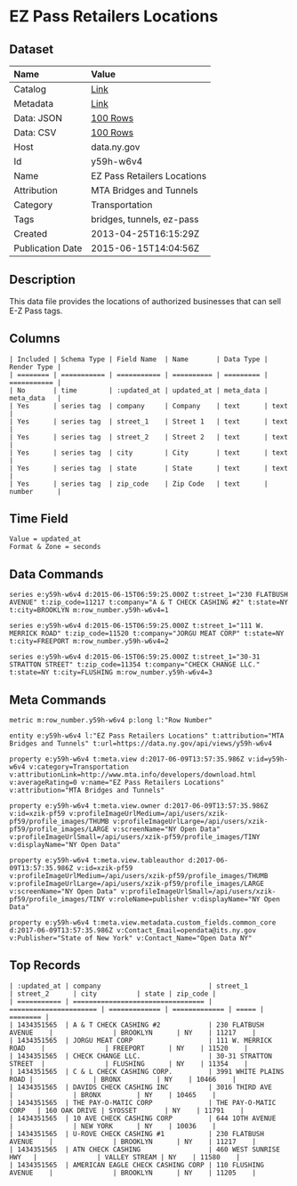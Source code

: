 # EZ Pass Retailers Locations

## Dataset

| Name | Value |
| :--- | :---- |
| Catalog | [Link](https://catalog.data.gov/dataset/ez-pass-retailers-locations) |
| Metadata | [Link](https://data.ny.gov/api/views/y59h-w6v4) |
| Data: JSON | [100 Rows](https://data.ny.gov/api/views/y59h-w6v4/rows.json?max_rows=100) |
| Data: CSV | [100 Rows](https://data.ny.gov/api/views/y59h-w6v4/rows.csv?max_rows=100) |
| Host | data.ny.gov |
| Id | y59h-w6v4 |
| Name | EZ Pass Retailers Locations |
| Attribution | MTA Bridges and Tunnels |
| Category | Transportation |
| Tags | bridges, tunnels, ez-pass |
| Created | 2013-04-25T16:15:29Z |
| Publication Date | 2015-06-15T14:04:56Z |

## Description

This data file provides the locations of authorized businesses that can sell E-Z Pass tags.

## Columns

```ls
| Included | Schema Type | Field Name  | Name       | Data Type | Render Type |
| ======== | =========== | =========== | ========== | ========= | =========== |
| No       | time        | :updated_at | updated_at | meta_data | meta_data   |
| Yes      | series tag  | company     | Company    | text      | text        |
| Yes      | series tag  | street_1    | Street 1   | text      | text        |
| Yes      | series tag  | street_2    | Street 2   | text      | text        |
| Yes      | series tag  | city        | City       | text      | text        |
| Yes      | series tag  | state       | State      | text      | text        |
| Yes      | series tag  | zip_code    | Zip Code   | text      | number      |
```

## Time Field

```ls
Value = updated_at
Format & Zone = seconds
```

## Data Commands

```ls
series e:y59h-w6v4 d:2015-06-15T06:59:25.000Z t:street_1="230 FLATBUSH AVENUE" t:zip_code=11217 t:company="A & T CHECK CASHING #2" t:state=NY t:city=BROOKLYN m:row_number.y59h-w6v4=1

series e:y59h-w6v4 d:2015-06-15T06:59:25.000Z t:street_1="111 W. MERRICK ROAD" t:zip_code=11520 t:company="JORGU MEAT CORP" t:state=NY t:city=FREEPORT m:row_number.y59h-w6v4=2

series e:y59h-w6v4 d:2015-06-15T06:59:25.000Z t:street_1="30-31 STRATTON STREET" t:zip_code=11354 t:company="CHECK CHANGE LLC." t:state=NY t:city=FLUSHING m:row_number.y59h-w6v4=3
```

## Meta Commands

```ls
metric m:row_number.y59h-w6v4 p:long l:"Row Number"

entity e:y59h-w6v4 l:"EZ Pass Retailers Locations" t:attribution="MTA Bridges and Tunnels" t:url=https://data.ny.gov/api/views/y59h-w6v4

property e:y59h-w6v4 t:meta.view d:2017-06-09T13:57:35.986Z v:id=y59h-w6v4 v:category=Transportation v:attributionLink=http://www.mta.info/developers/download.html v:averageRating=0 v:name="EZ Pass Retailers Locations" v:attribution="MTA Bridges and Tunnels"

property e:y59h-w6v4 t:meta.view.owner d:2017-06-09T13:57:35.986Z v:id=xzik-pf59 v:profileImageUrlMedium=/api/users/xzik-pf59/profile_images/THUMB v:profileImageUrlLarge=/api/users/xzik-pf59/profile_images/LARGE v:screenName="NY Open Data" v:profileImageUrlSmall=/api/users/xzik-pf59/profile_images/TINY v:displayName="NY Open Data"

property e:y59h-w6v4 t:meta.view.tableauthor d:2017-06-09T13:57:35.986Z v:id=xzik-pf59 v:profileImageUrlMedium=/api/users/xzik-pf59/profile_images/THUMB v:profileImageUrlLarge=/api/users/xzik-pf59/profile_images/LARGE v:screenName="NY Open Data" v:profileImageUrlSmall=/api/users/xzik-pf59/profile_images/TINY v:roleName=publisher v:displayName="NY Open Data"

property e:y59h-w6v4 t:meta.view.metadata.custom_fields.common_core d:2017-06-09T13:57:35.986Z v:Contact_Email=opendata@its.ny.gov v:Publisher="State of New York" v:Contact_Name="Open Data NY"
```

## Top Records

```ls
| :updated_at | company                           | street_1               | street_2      | city          | state | zip_code | 
| =========== | ================================= | ====================== | ============= | ============= | ===== | ======== | 
| 1434351565  | A & T CHECK CASHING #2            | 230 FLATBUSH AVENUE    |               | BROOKLYN      | NY    | 11217    | 
| 1434351565  | JORGU MEAT CORP                   | 111 W. MERRICK ROAD    |               | FREEPORT      | NY    | 11520    | 
| 1434351565  | CHECK CHANGE LLC.                 | 30-31 STRATTON STREET  |               | FLUSHING      | NY    | 11354    | 
| 1434351565  | C & L CHECK CASHING CORP.         | 3991 WHITE PLAINS ROAD |               | BRONX         | NY    | 10466    | 
| 1434351565  | DAVIDS CHECK CASHING INC          | 3016 THIRD AVE         |               | BRONX         | NY    | 10465    | 
| 1434351565  | THE PAY-O-MATIC CORP              | THE PAY-O-MATIC CORP   | 160 OAK DRIVE | SYOSSET       | NY    | 11791    | 
| 1434351565  | 10 AVE CHECK CASHING CORP         | 644 1OTH AVENUE        |               | NEW YORK      | NY    | 10036    | 
| 1434351565  | U-ROVE CHECK CASHING #1           | 230 FLATBUSH AVENUE    |               | BROOKLYN      | NY    | 11217    | 
| 1434351565  | ATN CHECK CASHING                 | 460 WEST SUNRISE HWY   |               | VALLEY STREAM | NY    | 11580    | 
| 1434351565  | AMERICAN EAGLE CHECK CASHING CORP | 110 FLUSHING AVENUE    |               | BROOKLYN      | NY    | 11205    | 
```
